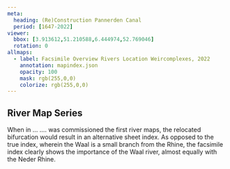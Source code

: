 ```yaml
---
meta:
  heading: (Re)Construction Pannerden Canal
  period: [1647-2022]
viewer:
  bbox: [3.913612,51.210588,6.444974,52.769046]
  rotation: 0
allmaps:
  - label: Facsimile Overview Rivers Location Weircomplexes, 2022
    annotation: mapindex.json
    opacity: 100
    mask: rgb(255,0,0)
    colorize: rgb(255,0,0)
---
```


## River Map Series

When in … …. was commissioned the first river maps, the relocated bifurcation would result in an alternative sheet index. As opposed to the true index, wherein the Waal is a small branch from the Rhine, the facsimile index clearly shows the importance of the Waal river, almost equally with the Neder Rhine.
